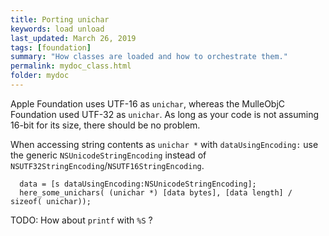 ```yaml
---
title: Porting unichar 
keywords: load unload
last_updated: March 26, 2019
tags: [foundation]
summary: "How classes are loaded and how to orchestrate them."
permalink: mydoc_class.html
folder: mydoc
---
```


Apple Foundation uses UTF-16 as `unichar`, whereas the MulleObjC Foundation used
UTF-32 as `unichar`. As long as your code is not assuming 16-bit for its size, 
there should be no problem.

When accessing string contents as `unichar *` with `dataUsingEncoding:` use the
generic `NSUnicodeStringEncoding` instead of `NSUTF32StringEncoding`/`NSUTF16StringEncoding`.

```
  data = [s dataUsingEncoding:NSUnicodeStringEncoding];
  here_some_unichars( (unichar *) [data bytes], [data length] / sizeof( unichar));
```

TODO:  How about `printf` with `%S` ?
